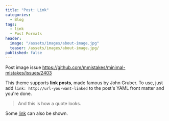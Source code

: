```yaml
---
title: "Post: Link"
categories:
  - Blog
tags:
  - link
  - Post Formats
header:
  image: "/assets/images/about-image.jpg"
  teaser: /assets/images/about-image.jpg/
published: false
---
```


Post image issue https://github.com/mmistakes/minimal-mistakes/issues/2403

This theme supports **link posts**, made famous by John Gruber. To use, just add `link: http://url-you-want-linked` to the post's YAML front matter and you're done.

> And this is how a quote looks.

Some [link](#) can also be shown.